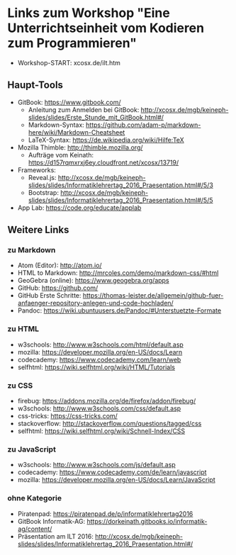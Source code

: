 # Links zum Workshop "Eine Unterrichtseinheit vom Kodieren zum Programmieren"

* Workshop-START: xcosx.de/ilt.htm

## Haupt-Tools
* GitBook: https://www.gitbook.com/
  + Anleitung zum Anmelden bei GitBook: http://xcosx.de/mgb/keineph-slides/slides/Erste_Stunde_mit_GitBook.html#/
  + Markdown-Syntax: https://github.com/adam-p/markdown-here/wiki/Markdown-Cheatsheet
  + LaTeX-Syntax: https://de.wikipedia.org/wiki/Hilfe:TeX
* Mozilla Thimble: http://thimble.mozilla.org/
  + Aufträge vom Keinath: https://d157rqmxrxj6ey.cloudfront.net/xcosx/13719/
* Frameworks:
  + Reveal.js: http://xcosx.de/mgb/keineph-slides/slides/Informatiklehrertag_2016_Praesentation.html#/5/3
  + Bootstrap: http://xcosx.de/mgb/keineph-slides/slides/Informatiklehrertag_2016_Praesentation.html#/5/5
* App Lab: https://code.org/educate/applab

## Weitere Links

### zu Markdown
* Atom (Editor): http://atom.io/
* HTML to Markdown: http://mrcoles.com/demo/markdown-css/#html
* GeoGebra (online): https://www.geogebra.org/apps
* GitHub: https://github.com/
* GitHub Erste Schritte: https://thomas-leister.de/allgemein/github-fuer-anfaenger-repository-anlegen-und-code-hochladen/
* Pandoc: https://wiki.ubuntuusers.de/Pandoc/#Unterstuetzte-Formate

### zu HTML
* w3schools: http://www.w3schools.com/html/default.asp
* mozilla: https://developer.mozilla.org/en-US/docs/Learn
* codecademy: https://www.codecademy.com/learn/web
* selfhtml: https://wiki.selfhtml.org/wiki/HTML/Tutorials

### zu CSS
* firebug: https://addons.mozilla.org/de/firefox/addon/firebug/
* w3schools: http://www.w3schools.com/css/default.asp
* css-tricks: https://css-tricks.com/
* stackoverflow: http://stackoverflow.com/questions/tagged/css
* selfhtml: https://wiki.selfhtml.org/wiki/Schnell-Index/CSS

### zu JavaScript
* w3schools: http://www.w3schools.com/js/default.asp
* codecademy: https://www.codecademy.com/de/learn/javascript
* mozilla: https://developer.mozilla.org/en-US/docs/Learn/JavaScript

### ohne Kategorie
* Piratenpad: https://piratenpad.de/p/informatiklehrertag2016
* GitBook Informatik-AG: https://dorkeinath.gitbooks.io/informatik-ag/content/
* Präsentation am ILT 2016: http://xcosx.de/mgb/keineph-slides/slides/Informatiklehrertag_2016_Praesentation.html#/

